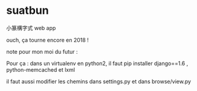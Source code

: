 # suatbun
小篆構字式 web app

ouch, ça tourne encore en 2018 !

note pour mon moi du futur :

Pour ça : dans un virtualenv en python2, il faut pip installer
django==1.6 , python-memcached et lxml

il faut aussi modifier les chemins dans settings.py et dans browse/view.py


